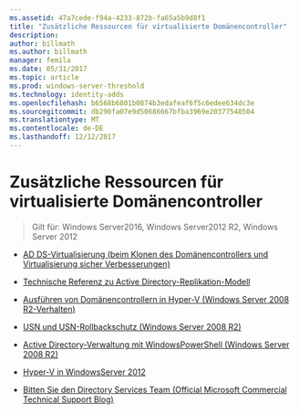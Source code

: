 ```yaml
---
ms.assetid: 47a7cede-f94a-4233-872b-fa65a5b9d8f1
title: "Zusätzliche Ressourcen für virtualisierte Domänencontroller"
description: 
author: billmath
ms.author: billmath
manager: femila
ms.date: 05/31/2017
ms.topic: article
ms.prod: windows-server-threshold
ms.technology: identity-adds
ms.openlocfilehash: b6568b6801b0874b3edafeaf6f5c6edee634dc3e
ms.sourcegitcommit: db290fa07e9d50686667bfba3969e20377548504
ms.translationtype: MT
ms.contentlocale: de-DE
ms.lasthandoff: 12/12/2017
---
```

# <a name="virtualized-domain-controller-additional-resources"></a>Zusätzliche Ressourcen für virtualisierte Domänencontroller

>Gilt für: Windows Server2016, Windows Server2012 R2, Windows Server 2012

  
-   [AD DS-Virtualisierung (beim Klonen des Domänencontrollers und Virtualisierung sicher Verbesserungen)](https://go.microsoft.com/fwlink/p/?LinkID=238316)  
  
-   [Technische Referenz zu Active Directory-Replikation-Modell](https://technet.microsoft.com/library/cc782376(v=ws.10).aspx)  
  
-   [Ausführen von Domänencontrollern in Hyper-V (Windows Server 2008 R2-Verhalten)](https://technet.microsoft.com/library/dd363553(v=ws.10).aspx)  
  
-   [USN und USN-Rollbackschutz (Windows Server 2008 R2)](https://technet.microsoft.com/library/d2cae85b-41ac-497f-8cd1-5fbaa6740ffe(v=ws.10))  
  
-   [Active Directory-Verwaltung mit WindowsPowerShell (Windows Server 2008 R2)](https://technet.microsoft.com/library/dd378937(WS.10).aspx)  
  
-   [Hyper-V in WindowsServer 2012](https://technet.microsoft.com/library/hh831531.aspx)  
  
-   [Bitten Sie den Directory Services Team (Official Microsoft Commercial Technical Support Blog)](http://blogs.technet.com/b/askds)  
  


